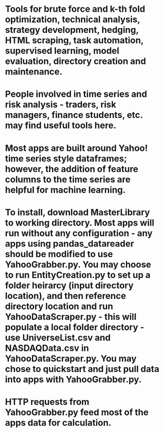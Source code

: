 # Tools for brute force and k-th fold optimization, technical analysis, strategy development, hedging, HTML scraping, task automation, supervised learning, model evaluation, directory creation and maintenance.
# People involved in time series and risk analysis - traders, risk managers, finance students, etc. may find useful tools here.
# Most apps are built around Yahoo! time series style dataframes; however, the addition of feature columns to the time series are helpful for machine learning.
# To install, download MasterLibrary to working directory. Most apps will run without any configuration - any apps using pandas_datareader should be modified to use YahooGrabber.py. You may choose to run EntityCreation.py to set up a folder heirarcy (input directory location), and then reference directory location and run YahooDataScraper.py - this will populate a local folder directory - use UniverseList.csv and NASDAQData.csv in YahooDataScraper.py. You may chose to quickstart and just pull data into apps with YahooGrabber.py.
# HTTP requests from YahooGrabber.py feed most of the apps data for calculation.
